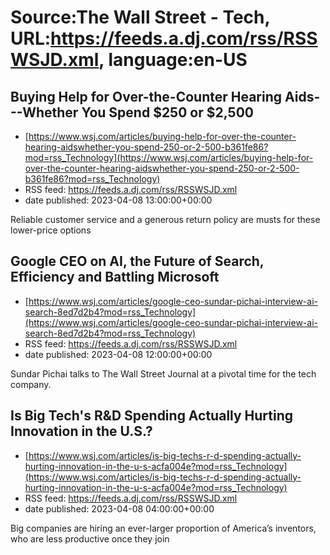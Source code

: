 # Source:The Wall Street - Tech, URL:https://feeds.a.dj.com/rss/RSSWSJD.xml, language:en-US

## Buying Help for Over-the-Counter Hearing Aids---Whether You Spend $250 or $2,500
 - [https://www.wsj.com/articles/buying-help-for-over-the-counter-hearing-aidswhether-you-spend-250-or-2-500-b361fe86?mod=rss_Technology](https://www.wsj.com/articles/buying-help-for-over-the-counter-hearing-aidswhether-you-spend-250-or-2-500-b361fe86?mod=rss_Technology)
 - RSS feed: https://feeds.a.dj.com/rss/RSSWSJD.xml
 - date published: 2023-04-08 13:00:00+00:00

Reliable customer service and a generous return policy are musts for these lower-price options

## Google CEO on AI, the Future of Search, Efficiency and Battling Microsoft
 - [https://www.wsj.com/articles/google-ceo-sundar-pichai-interview-ai-search-8ed7d2b4?mod=rss_Technology](https://www.wsj.com/articles/google-ceo-sundar-pichai-interview-ai-search-8ed7d2b4?mod=rss_Technology)
 - RSS feed: https://feeds.a.dj.com/rss/RSSWSJD.xml
 - date published: 2023-04-08 12:00:00+00:00

Sundar Pichai talks to The Wall Street Journal at a pivotal time for the tech company.

## Is Big Tech's R&D Spending Actually Hurting Innovation in the U.S.?
 - [https://www.wsj.com/articles/is-big-techs-r-d-spending-actually-hurting-innovation-in-the-u-s-acfa004e?mod=rss_Technology](https://www.wsj.com/articles/is-big-techs-r-d-spending-actually-hurting-innovation-in-the-u-s-acfa004e?mod=rss_Technology)
 - RSS feed: https://feeds.a.dj.com/rss/RSSWSJD.xml
 - date published: 2023-04-08 04:00:00+00:00

Big companies are hiring an ever-larger proportion of America’s inventors, who are less productive once they join

